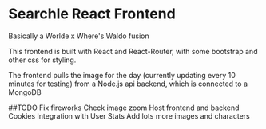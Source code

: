 # Searchle React Frontend
Basically a Worlde x Where's Waldo fusion

This frontend is built with React and React-Router, with some bootstrap and other css for styling.

The frontend pulls the image for the day (currently updating every 10 minutes for testing) from a Node.js api backend, which is connected to a MongoDB

##TODO
Fix fireworks
Check image zoom
Host frontend and backend
Cookies Integration with User Stats
Add lots more images and characters
